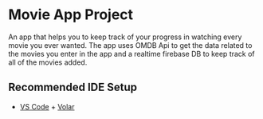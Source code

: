 # Movie App Project

An app that helps you to keep track of your progress in watching every movie you ever wanted.
The app uses OMDB Api to get the data related to the movies you enter in the app and a realtime firebase DB to keep track of all of the movies added.

## Recommended IDE Setup

- [VS Code](https://code.visualstudio.com/) + [Volar](https://marketplace.visualstudio.com/items?itemName=Vue.volar)

